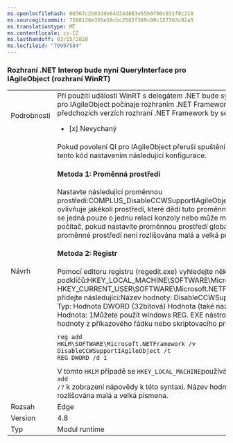 ```yaml
---
ms.openlocfilehash: 0036fc2b03dde64d24d883e55b9f00c931f0c218
ms.sourcegitcommit: 7588136e355e10cbc2582f389c90c127363c02a5
ms.translationtype: MT
ms.contentlocale: cs-CZ
ms.lasthandoff: 03/15/2020
ms.locfileid: "70997584"
---
```

### <a name="net-interop-will-now-queryinterface-for-iagileobject-a-winrt-interface"></a>Rozhraní .NET Interop bude nyní QueryInterface pro IAgileObject (rozhraní WinRT)

|   |   |
|---|---|
|Podrobnosti|Při použití události WinRT s delegátem .NET bude systém Windows QI pro IAgileObject počínaje rozhraním .NET Framework 4.8.  V předchozích verzích rozhraní .NET Framework by se selhání mj.<ul><li>[x] Nevychaný</li></ul>|
|Návrh|Pokud povolení QI pro IAgileObject přeruší spuštění, můžete zakázat tento kód nastavením následující konfigurace. <h4>Metoda 1: Proměnná prostředí</h4> Nastavte následující proměnnou prostředí:COMPLUS_DisableCCWSupportIAgileObject=1Tato metoda ovlivňuje jakékoli prostředí, které dědí tuto proměnnou prostředí. Může se jedná pouze o jednu relaci konzoly nebo může mít vliv na celý počítač, pokud nastavíte proměnnou prostředí globálně. Název proměnné prostředí není rozlišována malá a velká písmena. <h4>Metoda 2: Registr</h4> Pomocí editoru registru (regedit.exe) vyhledejte některý z následujících podklíčů:HKEY_LOCAL_MACHINE\SOFTWARE\Microsoft.NETFramework HKEY_CURRENT_USER\SOFTWARE\Microsoft.NETFrameworkPak přidejte následující:Název hodnoty: DisableCCWSupportIAgileObject Typ: Hodnota DWORD (32bitová) Hodnota (také nazývaná REG_WORD) Hodnota: 1Můžete použít windows REG. EXE nástroj pro přidání této hodnoty z příkazového řádku nebo skriptovacího prostředí. Například:<pre><code class="lang-console">reg add HKLM\SOFTWARE\Microsoft\.NETFramework /v DisableCCWSupportIAgileObject /t REG_DWORD /d 1&#13;&#10;</code></pre>V tomto <code>HKLM</code> případě se <code>HKEY_LOCAL_MACHINE</code>používá místo . Slouží <code>reg add /?</code> k zobrazení nápovědy k této syntaxi. Název hodnoty registru není rozlišována malá a velká písmena.|
|Rozsah|Edge|
|Version|4.8|
|Typ|Modul runtime|

